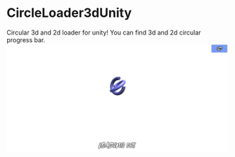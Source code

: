 # CircleLoader3dUnity
Circular 3d and 2d loader for unity!
You can find 3d and 2d circular progress bar. 
![alt text](https://raw.githubusercontent.com/Alexartx/CircleLoader3dUnity/master/preview.jpg)
